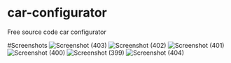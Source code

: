 # car-configurator
Free source code car configurator

#Screenshots
![Screenshot (403)](https://github.com/DipeshhWaghela/car-configurator/assets/77723484/5c935422-2d74-474e-a295-918ac6b9e8e0)
![Screenshot (402)](https://github.com/DipeshhWaghela/car-configurator/assets/77723484/ec43f629-5481-4d8a-8d54-947fc8d1ba96)
![Screenshot (401)](https://github.com/DipeshhWaghela/car-configurator/assets/77723484/480f0b01-656f-418a-973b-6a12951317f0)
![Screenshot (400)](https://github.com/DipeshhWaghela/car-configurator/assets/77723484/ad417627-5818-4958-8c1c-5eb336158f8e)
![Screenshot (399)](https://github.com/DipeshhWaghela/car-configurator/assets/77723484/e2da94b1-ebf5-461d-91dd-f8564d6a7452)
![Screenshot (404)](https://github.com/DipeshhWaghela/car-configurator/assets/77723484/9108b0f5-9c91-4816-b98b-c8552f5c273e)
